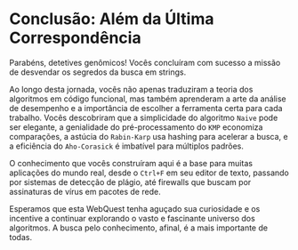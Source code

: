 # Conclusão: Além da Última Correspondência

Parabéns, detetives genômicos! Vocês concluíram com sucesso a missão de desvendar os segredos da busca em strings.

Ao longo desta jornada, vocês não apenas traduziram a teoria dos algoritmos em código funcional, mas também aprenderam a arte da análise de desempenho e a importância de escolher a ferramenta certa para cada trabalho. Vocês descobriram que a simplicidade do algoritmo `Naive` pode ser elegante, a genialidade do pré-processamento do `KMP` economiza comparações, a astúcia do `Rabin-Karp` usa hashing para acelerar a busca, e a eficiência do `Aho-Corasick` é imbatível para múltiplos padrões.

O conhecimento que vocês construíram aqui é a base para muitas aplicações do mundo real, desde o `Ctrl+F` em seu editor de texto, passando por sistemas de detecção de plágio, até firewalls que buscam por assinaturas de vírus em pacotes de rede.

Esperamos que esta WebQuest tenha aguçado sua curiosidade e os incentive a continuar explorando o vasto e fascinante universo dos algoritmos. A busca pelo conhecimento, afinal, é a mais importante de todas.
